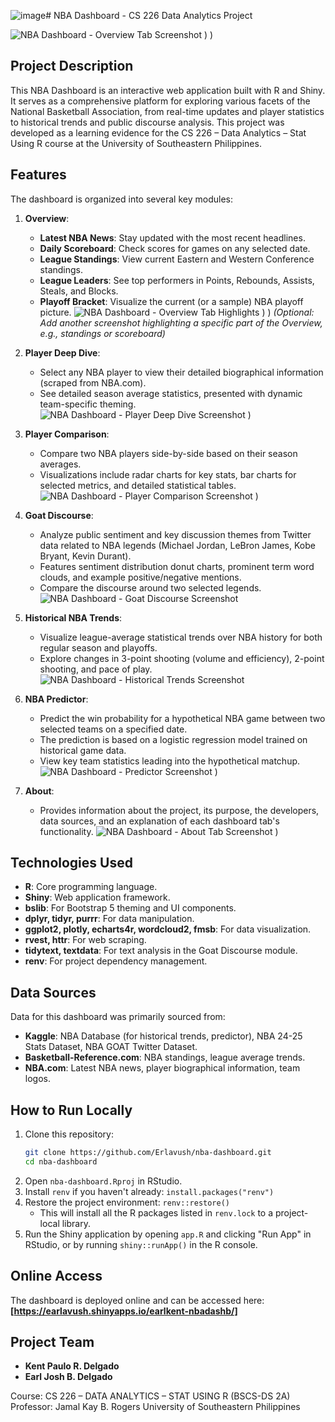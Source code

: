![image](https://github.com/user-attachments/assets/4db4fc18-7dee-494f-b2c9-677a3ca2592d)# NBA Dashboard - CS 226 Data Analytics Project

![NBA Dashboard - Overview Tab Screenshot](![image](https://github.com/user-attachments/assets/6a25b153-e46b-49c8-9cba-3d1b3b03aaf0))
)
)

## Project Description

This NBA Dashboard is an interactive web application built with R and Shiny. It serves as a comprehensive platform for exploring various facets of the National Basketball Association, from real-time updates and player statistics to historical trends and public discourse analysis. This project was developed as a learning evidence for the CS 226 – Data Analytics – Stat Using R course at the University of Southeastern Philippines.

## Features

The dashboard is organized into several key modules:

1.  **Overview**:
    *   **Latest NBA News**: Stay updated with the most recent headlines.
    *   **Daily Scoreboard**: Check scores for games on any selected date.
    *   **League Standings**: View current Eastern and Western Conference standings.
    *   **League Leaders**: See top performers in Points, Rebounds, Assists, Steals, and Blocks.
    *   **Playoff Bracket**: Visualize the current (or a sample) NBA playoff picture.
    ![NBA Dashboard - Overview Tab Highlights](![image](https://github.com/user-attachments/assets/1a2c25a2-0fb2-4c60-84ac-96b901f1d801))
)
)
    *(Optional: Add another screenshot highlighting a specific part of the Overview, e.g., standings or scoreboard)*

2.  **Player Deep Dive**:
    *   Select any NBA player to view their detailed biographical information (scraped from NBA.com).
    *   See detailed season average statistics, presented with dynamic team-specific theming.
    ![NBA Dashboard - Player Deep Dive Screenshot](![image](https://github.com/user-attachments/assets/1af1e5fe-8b6f-48d3-95ca-5e4efc066a97))
)

3.  **Player Comparison**:
    *   Compare two NBA players side-by-side based on their season averages.
    *   Visualizations include radar charts for key stats, bar charts for selected metrics, and detailed statistical tables.
    ![NBA Dashboard - Player Comparison Screenshot](![image](https://github.com/user-attachments/assets/fb6ad49a-990f-44bc-ad35-1ea82d2ba538))
)

4.  **Goat Discourse**:
    *   Analyze public sentiment and key discussion themes from Twitter data related to NBA legends (Michael Jordan, LeBron James, Kobe Bryant, Kevin Durant).
    *   Features sentiment distribution donut charts, prominent term word clouds, and example positive/negative mentions.
    *   Compare the discourse around two selected legends.
    ![NBA Dashboard - Goat Discourse Screenshot](![image](https://github.com/user-attachments/assets/642fb7ee-5856-4b18-a24d-271b06a9e2da)
)

5.  **Historical NBA Trends**:
    *   Visualize league-average statistical trends over NBA history for both regular season and playoffs.
    *   Explore changes in 3-point shooting (volume and efficiency), 2-point shooting, and pace of play.
    ![NBA Dashboard - Historical Trends Screenshot](![image](https://github.com/user-attachments/assets/3d4207c0-c6a2-4dd6-be89-db0066ee8fc4))                                                                                                                                                                                                                                                                                                                                                                                                                                                                                                                                                                                                                                                                                                                                                      
6.  **NBA Predictor**:
    *   Predict the win probability for a hypothetical NBA game between two selected teams on a specified date.
    *   The prediction is based on a logistic regression model trained on historical game data.
    *   View key team statistics leading into the hypothetical matchup.
    ![NBA Dashboard - Predictor Screenshot](![image](https://github.com/user-attachments/assets/2fcc437e-b869-44f5-9c7f-e5b7efcade48))
)

7.  **About**:
    *   Provides information about the project, its purpose, the developers, data sources, and an explanation of each dashboard tab's functionality.
    ![NBA Dashboard - About Tab Screenshot](![image](https://github.com/user-attachments/assets/8f185d72-d909-4b91-9ab8-77337d5d4885))
)

## Technologies Used

*   **R**: Core programming language.
*   **Shiny**: Web application framework.
*   **bslib**: For Bootstrap 5 theming and UI components.
*   **dplyr, tidyr, purrr**: For data manipulation.
*   **ggplot2, plotly, echarts4r, wordcloud2, fmsb**: For data visualization.
*   **rvest, httr**: For web scraping.
*   **tidytext, textdata**: For text analysis in the Goat Discourse module.
*   **renv**: For project dependency management.

## Data Sources

Data for this dashboard was primarily sourced from:
*   **Kaggle**: NBA Database (for historical trends, predictor), NBA 24-25 Stats Dataset, NBA GOAT Twitter Dataset.
*   **Basketball-Reference.com**: NBA standings, league average trends.
*   **NBA.com**: Latest NBA news, player biographical information, team logos.

## How to Run Locally

1.  Clone this repository:
    ```bash
    git clone https://github.com/Erlavush/nba-dashboard.git
    cd nba-dashboard
    ```
2.  Open `nba-dashboard.Rproj` in RStudio.
3.  Install `renv` if you haven't already: `install.packages("renv")`
4.  Restore the project environment: `renv::restore()`
    *   This will install all the R packages listed in `renv.lock` to a project-local library.
5.  Run the Shiny application by opening `app.R` and clicking "Run App" in RStudio, or by running `shiny::runApp()` in the R console.

## Online Access

The dashboard is deployed online and can be accessed here:
**[https://earlavush.shinyapps.io/earlkent-nbadashb/]**

## Project Team
*   **Kent Paulo R. Delgado**
*   **Earl Josh B. Delgado**

Course: CS 226 – DATA ANALYTICS – STAT USING R (BSCS-DS 2A)
Professor: Jamal Kay B. Rogers
University of Southeastern Philippines
